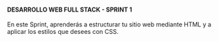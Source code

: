 #### DESARROLLO WEB FULL STACK - SPRINT 1

En este Sprint, aprenderás a estructurar tu sitio web mediante HTML y a aplicar los estilos que desees con CSS.